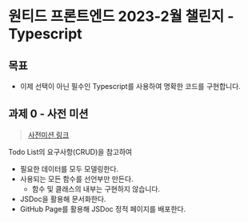 # 원티드 프론트엔드 2023-2월 챌린지 - Typescript

## 목표

- 이제 선택이 아닌 필수인 Typescript를 사용하여 명확한 코드를 구현합니다.

## 과제 0 - 사전 미션

> [사전미션 링크](https://gist.github.com/pocojang/3c3d4470a3d2a978b5ebfb3f613e40fa)

Todo List의 요구사항(CRUD)을 참고하여

- 필요한 데이터를 모두 모델링한다.
- 사용되는 모든 함수를 선언부만 만든다.
  - 함수 및 클래스의 내부는 구현하지 않습니다.
- JSDoc을 활용해 문서화한다.
- GitHub Page를 활용해 JSDoc 정적 페이지를 배포한다.





